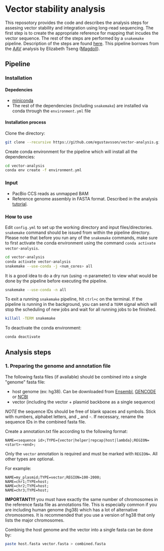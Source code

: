 # Vector stability analysis

This reposotory provides the code and describes the analysis steps for assesing vector stability and integration using long-read sequencing. The first step is to create the appropriate reference for mapping that incudes the vector sequence. The rest of the steps are performed by a `snakemake` pipeline. Description of the steps are found [here](#analysis-steps). This pipeline borrows from the [AAV](https://github.com/Magdoll/AAV) analysis by Elizabeth Tseng ([Magdoll](https://github.com/Magdoll)).

## Pipeline 

### Installation

#### Depedencies

- [miniconda](https://conda.io/miniconda.html)
- The rest of the dependencies (including `snakemake`) are installed via conda through the `environment.yml` file

#### Installation process

Clone the directory:

```bash
git clone --recursive https://github.com/egustavsson/vector-analysis.git
```

Create conda environment for the pipeline which will install all the dependencies:

```bash
cd vector-analysis
conda env create -f environment.yml
```

### Input

- PacBio CCS reads as unmapped BAM
- Reference genome assembly in FASTA format. Described in the analysis [tutorial](#1-preparing-the-genome-and-annotation-file).

### How to use

Edit `config.yml` to set up the working directory and input files/directories. `snakemake` command should be issued from within the pipeline directory. Please note that before you run any of the `snakemake` commands, make sure to first activate the conda environment using the command `conda activate vector-analysis`.

```bash
cd vector-analysis
conda activate vector-analysis
snakemake --use-conda -j <num_cores> all
```
It is a good idea to do a dry run (using -n parameter) to view what would be done by the pipeline before executing the pipeline.

```bash
snakemake --use-conda -n all
```

To exit a running `snakemake` pipeline, hit `ctrl+c` on the terminal. If the pipeline is running in the background, you can send a `TERM` signal which will stop the scheduling of new jobs and wait for all running jobs to be finished.

```bash
killall -TERM snakemake
```

To deactivate the conda environment:
```bash
conda deactivate
```

## Analysis steps

### 1. Preparing the genome and annotation file
The following fasta files (if available) should be combined into a single "genome" fasta file:
- host genome (ex: hg38). Can be downloaded from [Ensembl](https://ftp.ensembl.org/pub/release-109/fasta/homo_sapiens/dna/), [GENCODE](https://www.gencodegenes.org/human/) or [NCBI](https://ftp.ncbi.nlm.nih.gov/genomes/refseq/vertebrate_mammalian/Homo_sapiens/all_assembly_versions/)
- vector (including the vector + plasmid backbone as a single sequence)

*NOTE* the sequence IDs should be free of blank spaces and symbols. Stick with numbers, alphabet letters, and _ and -. If necessary, rename the sequence IDs in the combined fasta file.

Create a annotation.txt file according to the following format:
```
NAME=<sequence id>;TYPE={vector|helper|repcap|host|lambda};REGION=<start>-<end>;
```
Only the `vector` annotation is required and must be marked with `REGION=`. All other types are optional.

For example:
```
NAME=my_plasmid;TYPE=vector;REGION=100-2000;
NAME=chr1;TYPE=host;
NAME=chr2;TYPE=host;
NAME=chr3;TYPE=host;
```

**IMPORTANT!!!** you must have exactly the same number of chromosomes in the reference fasta file as annotations file. This is especially common if you are including human genome (hg38) which has a lot of alternative chromosomes. It is recommended that you use a version of hg38 that only lists the major chromosomes.

Combinig the host genome and the vector into a single fasta can be done by: 

```bash
paste host.fasta vector.fasta > combined.fasta
```